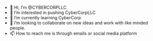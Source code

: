 - 👋 Hi, I’m @CYBERCORPLLC
- 👀 I’m interested in pushing CyberCorpLLC 
- 🌱 I’m currently learning CyberCorp
- 💞️ I’m looking to collaborate on new ideas and work with like minded people.
- 📫 How to reach me is through emails or social media platform
<!---
CYBERCORPLLC/CYBERCORPLLC is a ✨ special ✨ repository because its `README.md` (this file) appears on your GitHub profile.
You can click the Preview link to take a look at your changes.
--->
